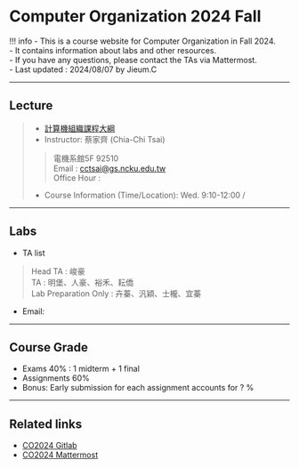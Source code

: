 # Computer Organization 2024 Fall

!!! info
    - This is a course website for Computer Organization in Fall 2024.<br>
    - It contains information about labs and other resources.<br>
    - If you have any questions, please contact the TAs via Mattermost.<br>
    - Last updated : 2024/08/07 by Jieum.C<br>

---

## Lecture
>- <a href="https://class-qry.acad.ncku.edu.tw/syllabus/online_display.php?syear=0113&sem=1&co_no=E221700&class_code=2" target="_blank">計算機組織課程大綱</a>
>- Instructor: 蔡家齊 (Chia-Chi Tsai)<br>
>> 電機系館5F 92510<br>
>> Email : cctsai@gs.ncku.edu.tw<br>
>> Office Hour : <br>
>- Course Information (Time/Location): Wed. 9:10-12:00 / 

---

## Labs
- TA list
>Head TA : 峻豪<br>
>TA : 明堡、人豪、裕禾、耘僑<br>
>Lab Preparation Only : 卉蓁、汎穎、士櫳、宜蓁<br>
- Email:  

---

## Course Grade
- Exams 40% : 1 midterm + 1 final 
- Assignments 60% 
- Bonus: Early submission for each assignment accounts for ? %

---

## Related links
- [CO2024 Gitlab]()
- [CO2024 Mattermost]()